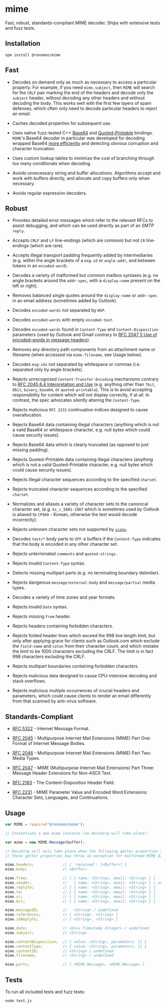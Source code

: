 # mime
Fast, robust, standards-compliant MIME decoder. Ships with extensive tests and fuzz tests.

## Installation
```
npm install @ronomon/mime
```

## Fast

* Decodes on demand only as much as necessary to access a particular property. For example, if you need `mime.subject`, then `MIME` will search for the `CRLF` pair marking the end of the headers and decode only the `subject` header, without decoding any other headers and without decoding the body. This works well with the first few layers of spam defenses, which often only need to decode particular headers to reject an email.

* Caches decoded properties for subsequent use.

* Uses native fuzz-tested C++ [Base64](https://github.com/ronomon/base64) and [Quoted-Printable](https://github.com/ronomon/quoted-printable) bindings. `MIME`'s Base64 decoder in particular was developed for decoding wrapped Base64 [more efficiently](https://github.com/ronomon/base64#motivation) and detecting obvious corruption and character truncation.

* Uses custom lookup tables to minimize the cost of branching through too many conditionals when decoding.

* Avoids unnecessary string and buffer allocations. Algorithms accept and work with buffers directly, and allocate and copy buffers only when necessary.

* Avoids regular expression decoders.

## Robust

* Provides detailed error messages which refer to the relevant RFCs to assist debugging, and which can be used directly as part of an SMTP `reply`.

* Accepts `CRLF` and `LF` line-endings (which are common) but not `CR` line-endings (which are rare).

* Accepts illegal transport padding frequently added by intermediaries (e.g. within the angle brackets of a `msg-id` or `angle-addr`, and between tokens in an `encoded-word`).

* Decodes a variety of malformed but common mailbox syntaxes (e.g. no angle brackets around the `addr-spec`, with a `display-name` present on the left or right).

* Removes balanced single quotes around the `display-name` or `addr-spec` in an email address (sometimes added by Outlook).

* Decodes `encoded-words` not separated by `WSP`.

* Decodes `encoded-words` with empty `encoded-text`.

* Decodes `encoded-words` found in `Content-Type` and `Content-Disposition` parameters (used by Outlook and Gmail contrary to [RFC 2047 5 Use of encoded-words in message headers](https://tools.ietf.org/html/rfc2047#section-5)).

* Removes any directory path components from an attachment name or filename (when accessed via `mime.filename`, see Usage below).

* Decodes `msg-ids` not separated by whitespace or commas (i.e. separated only by angle brackets).

* Rejects unrecognized `Content-Transfer-Encoding` mechanisms contrary to [RFC 2045 6.4 Interpretation and Use](https://tools.ietf.org/html/rfc2045#section-6.4) (e.g. anything other than `7bit`, `8bit`, `binary`, `base64`, or `quoted-printable`). This is to avoid accepting responsibility for content which will not display correctly, if at all. In contrast, the spec advocates silently altering the `Content-Type`.

* Rejects malicious `RFC 2231` continuation indices designed to cause overallocation.

* Rejects Base64 data containing illegal characters (anything which is not a valid Base64 or whitespace character, e.g. null bytes which could cause security issues).

* Rejects Base64 data which is clearly truncated (as opposed to just missing padding).

* Rejects Quoted-Printable data containing illegal characters (anything which is not a valid Quoted-Printable character, e.g. null bytes which could cause security issues).

* Rejects illegal character sequences according to the specified `charset`.

* Rejects truncated character sequences according to the specified `charset`.

* Normalizes and aliases a variety of character sets to the canonical character set, (e.g. `ks_c_5601-1987` which is sometimes used by Outlook is aliased to `CP949` - Korean, otherwise the text would decode incorrectly).

* Rejects unknown character sets not supported by [`iconv`](https://github.com/bnoordhuis/node-iconv).

* Decodes `text/*` body parts to `UTF-8` buffers if the `Content-Type` indicates that the body is encoded in any other character set.

* Rejects unterminated `comments` and `quoted-strings`.

* Rejects invalid `Content-Type` syntax.

* Detects missing multipart parts (e.g. no terminating boundary delimiter).

* Rejects dangerous `message/external-body` and `message/partial` media types.

* Decodes a variety of time zones and year formats.

* Rejects invalid `Date` syntax.

* Rejects missing `From` header.

* Rejects headers containing forbidden characters.

* Rejects folded header lines which exceed the 998 line length limit, but only after applying grace for clients such as Outlook.com which exclude the `field-name` and `colon` from their character count, and which mistake the limit to be 1000 characters excluding the CRLF. The limit is in fact 998 characters excluding the CRLF.

* Rejects multipart boundaries containing forbidden characters.

* Rejects malicious data designed to cause CPU-intensive decoding and stack overflows.

* Rejects malicious multiple occurrences of crucial headers and parameters, which could cause clients to render an email differently from that scanned by anti-virus software.

## Standards-Compliant

* [RFC 5322](https://tools.ietf.org/html/rfc5322) - Internet Message Format.

* [RFC 2045](https://tools.ietf.org/html/rfc2045) - Multipurpose Internet Mail Extensions (MIME) Part One: Format of Internet Message Bodies.

* [RFC 2046](https://tools.ietf.org/html/rfc2046) - Multipurpose Internet Mail Extensions (MIME) Part Two: Media Types.

* [RFC 2047](https://tools.ietf.org/html/rfc2047) - MIME (Multipurpose Internet Mail Extensions) Part Three: Message Header Extensions for Non-ASCII Text.

* [RFC 2183](https://tools.ietf.org/html/rfc2183) - The Content-Disposition Header Field.

* [RFC 2231](https://tools.ietf.org/html/rfc2231) - MIME Parameter Value and Encoded Word Extensions: Character Sets, Languages, and Continuations.

## Usage

```javascript
var MIME = require('@ronomon/mime');

// Instantiate a new mime instance (no decoding will take place):

var mime = new MIME.Message(buffer);

// Decoding will only take place when the following getter properties are accessed.
// These getter properties may throw an exception for malformed MIME data.

mime.headers;             // { 'received': [<Buffer>] }
mime.body;                // <Buffer>

mime.from;                // [ { name: <String>, email: <String> } ]
mime.sender;              //   { name: <String>, email: <String> } / undefined
mime.replyTo;             // [ { name: <String>, email: <String> } ]
mime.to;                  // [ { name: <String>, email: <String> } ]
mime.cc;                  // [ { name: <String>, email: <String> } ]
mime.bcc;                 // [ { name: <String>, email: <String> } ]

mime.messageID;           //   <String> / undefined
mime.references;          // [ <String>, <String> ]
mime.inReplyTo;           // [ <String>, <String> ]

mime.date;                // <Unix Timestamp Integer> / undefined
mime.subject;             // <String>

mime.contentDisposition;  // { value: <String>, parameters: {} }
mime.contentType;         // { value: <String>, parameters: {} }
mime.contentID;           // <String> / undefined
mime.filename;            // <String> / undefined

mime.parts;               // [ <MIME.Message>, <MIME.Message> ]
```

## Tests

To run all included tests and fuzz tests:
```
node test.js
```

